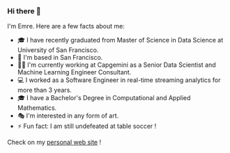 ### Hi there 👋  

I'm Emre. Here are a few facts about me:

- 🎓  I have recently graduated from Master of Science in Data Science at University of San Francisco.
- 📍  I'm based in San Francisco.
- 👨‍💻  I'm currently working at Capgemini as a Senior Data Scientist and Machine Learning Engineer Consultant.
- 💻  I worked as a Software Engineer in real-time streaming analytics for more than 3 years.
- 🎓  I have a Bachelor's Degree in Computational and Applied Mathematics.
- 🎭  I'm interested in any form of art.
- ⚡  Fun fact: I am still undefeated at table soccer !

Check on my [personal web site](https://www.okcular.com.tr) !

<!--
**emreokcular/emreokcular** is a ✨ _special_ ✨ repository because its `README.md` (this file) appears on your GitHub profile.

Here are some ideas to get you started:

- 🔭 I’m currently working on ...
- 🌱 I’m currently learning ...
- 👯 I’m looking to collaborate on ...
- 🤔 I’m looking for help with ...
- 💬 Ask me about ...
- 📫 How to reach me: ...
- 😄 Pronouns: ...
- ⚡ Fun fact: ...
-->
